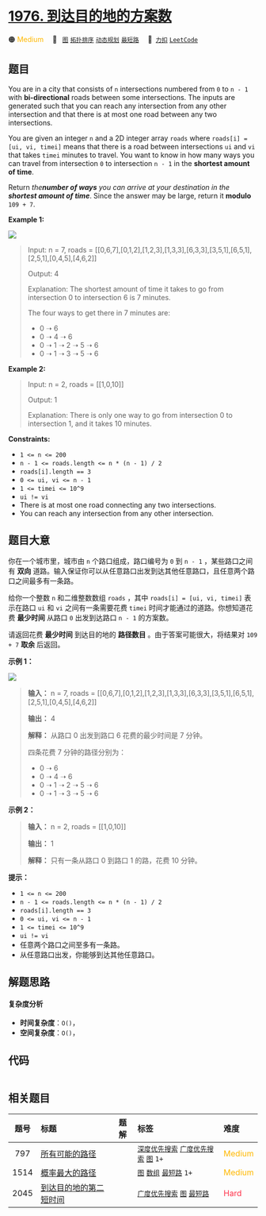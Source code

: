 # [1976. 到达目的地的方案数](https://2xiao.github.io/leetcode-js/problem/1976.html)

🟠 <font color=#ffb800>Medium</font>&emsp; 🔖&ensp; [`图`](/tag/graph.md) [`拓扑排序`](/tag/topological-sort.md) [`动态规划`](/tag/dynamic-programming.md) [`最短路`](/tag/shortest-path.md)&emsp; 🔗&ensp;[`力扣`](https://leetcode.cn/problems/number-of-ways-to-arrive-at-destination) [`LeetCode`](https://leetcode.com/problems/number-of-ways-to-arrive-at-destination)

## 题目

You are in a city that consists of `n` intersections numbered from `0` to `n -
1` with **bi-directional** roads between some intersections. The inputs are
generated such that you can reach any intersection from any other intersection
and that there is at most one road between any two intersections.

You are given an integer `n` and a 2D integer array `roads` where `roads[i] =
[ui, vi, timei]` means that there is a road between intersections `ui` and
`vi` that takes `timei` minutes to travel. You want to know in how many ways
you can travel from intersection `0` to intersection `n - 1` in the **shortest
amount of time**.

Return _the**number of ways** you can arrive at your destination in the
**shortest amount of time**_. Since the answer may be large, return it
**modulo** `109 + 7`.



**Example 1:**

![](https://assets.leetcode.com/uploads/2021/07/17/graph2.png)

> Input: n = 7, roads = [[0,6,7],[0,1,2],[1,2,3],[1,3,3],[6,3,3],[3,5,1],[6,5,1],[2,5,1],[0,4,5],[4,6,2]]
> 
> Output: 4
> 
> Explanation: The shortest amount of time it takes to go from intersection 0 to intersection 6 is 7 minutes.
> 
> The four ways to get there in 7 minutes are:
> - 0 ➝ 6
> - 0 ➝ 4 ➝ 6
> - 0 ➝ 1 ➝ 2 ➝ 5 ➝ 6
> - 0 ➝ 1 ➝ 3 ➝ 5 ➝ 6

**Example 2:**

> Input: n = 2, roads = [[1,0,10]]
> 
> Output: 1
> 
> Explanation: There is only one way to go from intersection 0 to intersection 1, and it takes 10 minutes.

**Constraints:**

  * `1 <= n <= 200`
  * `n - 1 <= roads.length <= n * (n - 1) / 2`
  * `roads[i].length == 3`
  * `0 <= ui, vi <= n - 1`
  * `1 <= timei <= 10^9`
  * `ui != vi`
  * There is at most one road connecting any two intersections.
  * You can reach any intersection from any other intersection.


## 题目大意

你在一个城市里，城市由 `n` 个路口组成，路口编号为 `0` 到 `n - 1` ，某些路口之间有 **双向**
道路。输入保证你可以从任意路口出发到达其他任意路口，且任意两个路口之间最多有一条路。

给你一个整数 `n` 和二维整数数组 `roads` ，其中 `roads[i] = [ui, vi, timei]` 表示在路口 `ui` 和 `vi`
之间有一条需要花费 `timei` 时间才能通过的道路。你想知道花费 **最少时间**  从路口 `0` 出发到达路口 `n - 1` 的方案数。

请返回花费 **最少时间**  到达目的地的 **路径数目**  。由于答案可能很大，将结果对 `109 + 7` **取余**  后返回。



**示例 1：**

![](https://assets.leetcode.com/uploads/2021/07/17/graph2.png)

> 
> 
> 
> 
> 
> **输入：** n = 7, roads = [[0,6,7],[0,1,2],[1,2,3],[1,3,3],[6,3,3],[3,5,1],[6,5,1],[2,5,1],[0,4,5],[4,6,2]]
> 
> **输出：** 4
> 
> **解释：** 从路口 0 出发到路口 6 花费的最少时间是 7 分钟。
> 
> 四条花费 7 分钟的路径分别为：
> - 0 ➝ 6
> - 0 ➝ 4 ➝ 6
> - 0 ➝ 1 ➝ 2 ➝ 5 ➝ 6
> - 0 ➝ 1 ➝ 3 ➝ 5 ➝ 6
> 
> 

**示例 2：**

> 
> 
> 
> 
> 
> **输入：** n = 2, roads = [[1,0,10]]
> 
> **输出：** 1
> 
> **解释：** 只有一条从路口 0 到路口 1 的路，花费 10 分钟。
> 
> 



**提示：**

  * `1 <= n <= 200`
  * `n - 1 <= roads.length <= n * (n - 1) / 2`
  * `roads[i].length == 3`
  * `0 <= ui, vi <= n - 1`
  * `1 <= timei <= 10^9`
  * `ui != vi`
  * 任意两个路口之间至多有一条路。
  * 从任意路口出发，你能够到达其他任意路口。


## 解题思路

#### 复杂度分析

- **时间复杂度**：`O()`，
- **空间复杂度**：`O()`，

## 代码

```javascript

```

## 相关题目

<!-- prettier-ignore -->
| 题号 | 标题 | 题解 | 标签 | 难度 |
| :------: | :------ | :------: | :------ | :------ |
| 797 | [所有可能的路径](https://leetcode.com/problems/all-paths-from-source-to-target) |  |  [`深度优先搜索`](/tag/depth-first-search.md) [`广度优先搜索`](/tag/breadth-first-search.md) [`图`](/tag/graph.md) `1+` | <font color=#ffb800>Medium</font> |
| 1514 | [概率最大的路径](https://leetcode.com/problems/path-with-maximum-probability) |  |  [`图`](/tag/graph.md) [`数组`](/tag/array.md) [`最短路`](/tag/shortest-path.md) `1+` | <font color=#ffb800>Medium</font> |
| 2045 | [到达目的地的第二短时间](https://leetcode.com/problems/second-minimum-time-to-reach-destination) |  |  [`广度优先搜索`](/tag/breadth-first-search.md) [`图`](/tag/graph.md) [`最短路`](/tag/shortest-path.md) | <font color=#ff334b>Hard</font> |